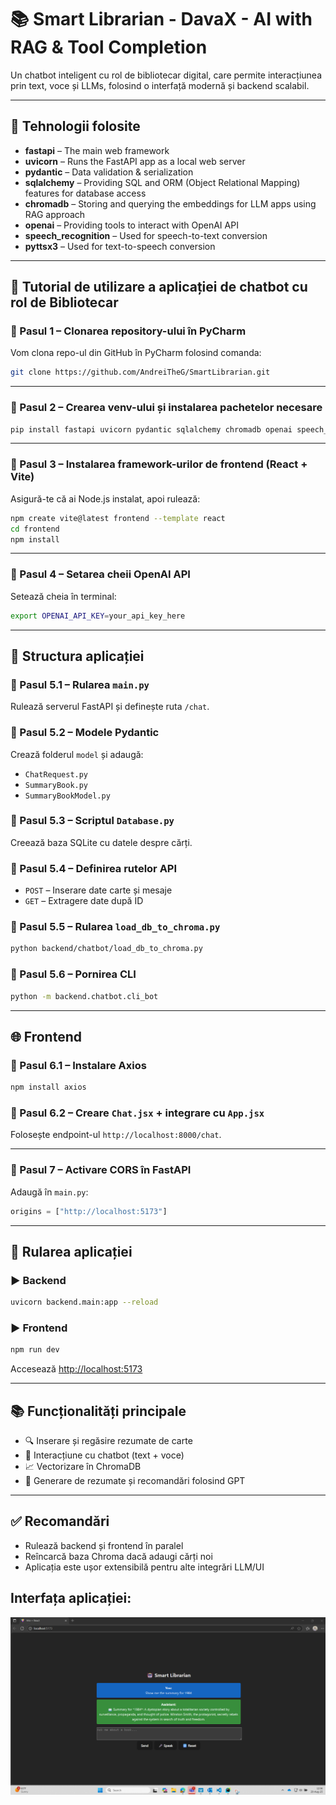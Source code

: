 # 📚 Smart Librarian - DavaX - AI with RAG & Tool Completion 

Un chatbot inteligent cu rol de bibliotecar digital, care permite interacțiunea prin text, voce și LLMs, folosind o interfață modernă și backend scalabil.

---

## 🧰 Tehnologii folosite

- **fastapi** – The main web framework  
- **uvicorn** – Runs the FastAPI app as a local web server  
- **pydantic** – Data validation & serialization  
- **sqlalchemy** – Providing SQL and ORM (Object Relational Mapping) features for database access  
- **chromadb** – Storing and querying the embeddings for LLM apps using RAG approach  
- **openai** – Providing tools to interact with OpenAI API  
- **speech_recognition** – Used for speech-to-text conversion  
- **pyttsx3** – Used for text-to-speech conversion  

---

## 📘 Tutorial de utilizare a aplicației de chatbot cu rol de Bibliotecar

### 🔹 Pasul 1 – Clonarea repository-ului în PyCharm

Vom clona repo-ul din GitHub în PyCharm folosind comanda:

```bash
git clone https://github.com/AndreiTheG/SmartLibrarian.git
```

---

### 🔹 Pasul 2 – Crearea venv-ului și instalarea pachetelor necesare

```bash
pip install fastapi uvicorn pydantic sqlalchemy chromadb openai speech_recognition pyttsx3
```

---

### 🔹 Pasul 3 – Instalarea framework-urilor de frontend (React + Vite)

Asigură-te că ai Node.js instalat, apoi rulează:

```bash
npm create vite@latest frontend --template react
cd frontend
npm install
```

---

### 🔹 Pasul 4 – Setarea cheii OpenAI API

Setează cheia în terminal:

```bash
export OPENAI_API_KEY=your_api_key_here
```

---

## 🧠 Structura aplicației

### 🔸 Pasul 5.1 – Rularea `main.py`

Rulează serverul FastAPI și definește ruta `/chat`.

### 🔸 Pasul 5.2 – Modele Pydantic

Crează folderul `model` și adaugă:

- `ChatRequest.py`
- `SummaryBook.py`
- `SummaryBookModel.py`

### 🔸 Pasul 5.3 – Scriptul `Database.py`

Creează baza SQLite cu datele despre cărți.

### 🔸 Pasul 5.4 – Definirea rutelor API

- `POST` – Inserare date carte și mesaje
- `GET` – Extragere date după ID

### 🔸 Pasul 5.5 – Rularea `load_db_to_chroma.py`

```bash
python backend/chatbot/load_db_to_chroma.py
```

### 🔸 Pasul 5.6 – Pornirea CLI

```bash
python -m backend.chatbot.cli_bot
```

---

## 🌐 Frontend

### 🔸 Pasul 6.1 – Instalare Axios

```bash
npm install axios
```

### 🔸 Pasul 6.2 – Creare `Chat.jsx` + integrare cu `App.jsx`

Folosește endpoint-ul `http://localhost:8000/chat`.

---

### 🔸 Pasul 7 – Activare CORS în FastAPI

Adaugă în `main.py`:

```python
origins = ["http://localhost:5173"]
```

---

## 🚀 Rularea aplicației

### ▶️ Backend

```bash
uvicorn backend.main:app --reload
```

### ▶️ Frontend

```bash
npm run dev
```

Accesează [http://localhost:5173](http://localhost:5173)

---

## 📚 Funcționalități principale

- 🔍 Inserare și regăsire rezumate de carte  
- 🤖 Interacțiune cu chatbot (text + voce)  
- 📈 Vectorizare în ChromaDB  
- 🧠 Generare de rezumate și recomandări folosind GPT  

---

## ✅ Recomandări

- Rulează backend și frontend în paralel  
- Reîncarcă baza Chroma dacă adaugi cărți noi  
- Aplicația este ușor extensibilă pentru alte integrări LLM/UI

## Interfața aplicației:
![Alt text](./Chatbot_interface.png)
